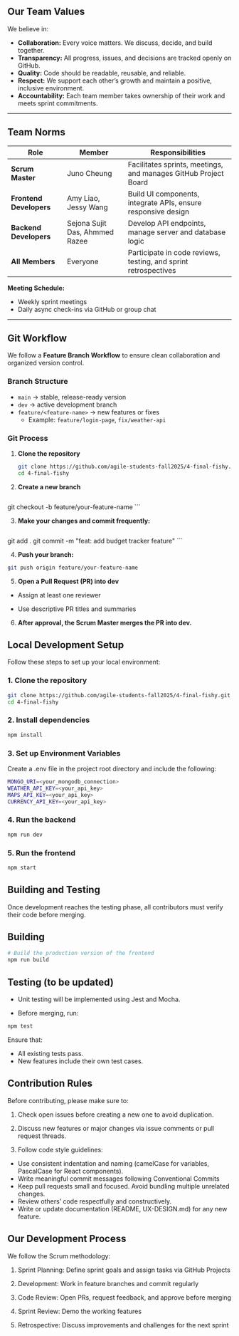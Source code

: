 
## Our Team Values

We believe in:
- **Collaboration:** Every voice matters. We discuss, decide, and build together.  
- **Transparency:** All progress, issues, and decisions are tracked openly on GitHub.  
- **Quality:** Code should be readable, reusable, and reliable.  
- **Respect:** We support each other’s growth and maintain a positive, inclusive environment.  
- **Accountability:** Each team member takes ownership of their work and meets sprint commitments.

---

## Team Norms

| Role | Member | Responsibilities |
|------|---------|------------------|
| **Scrum Master** | Juno Cheung | Facilitates sprints, meetings, and manages GitHub Project Board |
| **Frontend Developers** | Amy Liao, Jessy Wang | Build UI components, integrate APIs, ensure responsive design |
| **Backend Developers** | Sejona Sujit Das, Ahmmed Razee | Develop API endpoints, manage server and database logic |
| **All Members** | Everyone | Participate in code reviews, testing, and sprint retrospectives |

**Meeting Schedule:**  
- Weekly sprint meetings 
- Daily async check-ins via GitHub or group chat  

---

## Git Workflow

We follow a **Feature Branch Workflow** to ensure clean collaboration and organized version control.

### Branch Structure
- `main` → stable, release-ready version  
- `dev` → active development branch  
- `feature/<feature-name>` → new features or fixes  
  - Example: `feature/login-page`, `fix/weather-api`

### Git Process
1. **Clone the repository**
   ```bash
   git clone https://github.com/agile-students-fall2025/4-final-fishy.git
   cd 4-final-fishy
   ```
2. **Create a new branch**
   ```bash
git checkout -b feature/your-feature-name
    ```

3. **Make your changes and commit frequently:**
    ```bash
git add .
git commit -m "feat: add budget tracker feature"
    ```

4. **Push your branch:**
  ```bash
git push origin feature/your-feature-name
  ```

5. **Open a Pull Request (PR) into dev**

- Assign at least one reviewer

- Use descriptive PR titles and summaries

6. **After approval, the Scrum Master merges the PR into dev.**

 ## Local Development Setup

Follow these steps to set up your local environment:

### 1. Clone the repository
```bash
git clone https://github.com/agile-students-fall2025/4-final-fishy.git
cd 4-final-fishy
```
### 2. Install dependencies
```bash
npm install
```
### 3. Set up Environment Variables

Create a .env file in the project root directory and include the following:
```bash
MONGO_URI=<your_mongodb_connection>
WEATHER_API_KEY=<your_api_key>
MAPS_API_KEY=<your_api_key>
CURRENCY_API_KEY=<your_api_key>
```
### 4. Run the backend
```bash
npm run dev
```
### 5. Run the frontend
```bash
npm start
```

## Building and Testing

Once development reaches the testing phase, all contributors must verify their code before merging.

## Building
```bash
# Build the production version of the frontend
npm run build
```
## Testing (to be updated)

- Unit testing will be implemented using Jest and Mocha.

- Before merging, run:
```bash
npm test
```
Ensure that:
- All existing tests pass.
- New features include their own test cases.

## Contribution Rules

Before contributing, please make sure to:

1. Check open issues before creating a new one to avoid duplication.

2. Discuss new features or major changes via issue comments or pull request threads.

3. Follow code style guidelines:

  - Use consistent indentation and naming (camelCase for variables, PascalCase for React components).
  - Write meaningful commit messages following Conventional Commits
  - Keep pull requests small and focused. Avoid bundling multiple unrelated changes.
  - Review others’ code respectfully and constructively.
  - Write or update documentation (README, UX-DESIGN.md) for any new feature.

## Our Development Process

We follow the Scrum methodology:

1. Sprint Planning: Define sprint goals and assign tasks via GitHub Projects

2. Development: Work in feature branches and commit regularly

3. Code Review: Open PRs, request feedback, and approve before merging

4. Sprint Review: Demo the working features

5. Retrospective: Discuss improvements and challenges for the next sprint
